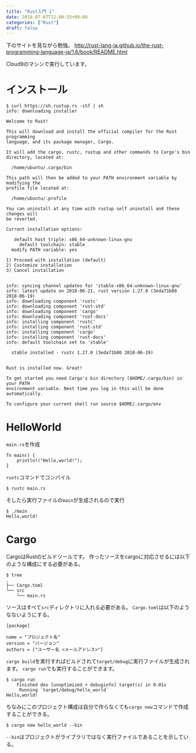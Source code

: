 ```yaml
---
title: "Rust入門 1"
date: 2018-07-07T12:00:33+09:00
categories: ["Rust"]
draft: false
---
```


下のサイトを見ながら勉強。
http://rust-lang-ja.github.io/the-rust-programming-language-ja/1.6/book/README.html

Cloud9のマシンで実行しています。

# インストール
    $ curl https://sh.rustup.rs -sSf | sh
    info: downloading installer
    
    Welcome to Rust!
    
    This will download and install the official compiler for the Rust programming 
    language, and its package manager, Cargo.
    
    It will add the cargo, rustc, rustup and other commands to Cargo's bin 
    directory, located at:
    
      /home/ubuntu/.cargo/bin
    
    This path will then be added to your PATH environment variable by modifying the
    profile file located at:
    
      /home/ubuntu/.profile
    
    You can uninstall at any time with rustup self uninstall and these changes will
    be reverted.
    
    Current installation options:
    
       default host triple: x86_64-unknown-linux-gnu
         default toolchain: stable
      modify PATH variable: yes
    
    1) Proceed with installation (default)
    2) Customize installation
    3) Cancel installation
    
    
    info: syncing channel updates for 'stable-x86_64-unknown-linux-gnu'
    info: latest update on 2018-06-21, rust version 1.27.0 (3eda71b00 2018-06-19)
    info: downloading component 'rustc'
    info: downloading component 'rust-std'
    info: downloading component 'cargo'
    info: downloading component 'rust-docs'
    info: installing component 'rustc'
    info: installing component 'rust-std'
    info: installing component 'cargo'
    info: installing component 'rust-docs'
    info: default toolchain set to 'stable'
    
      stable installed - rustc 1.27.0 (3eda71b00 2018-06-19)
    
    
    Rust is installed now. Great!
    
    To get started you need Cargo's bin directory ($HOME/.cargo/bin) in your PATH 
    environment variable. Next time you log in this will be done automatically.
    
    To configure your current shell run source $HOME/.cargo/env
# HelloWorld

`main.rs`を作成

    fn main() {
        println!("Hello,world!");
    }

`rustc`コマンドでコンパイル

    $ rustc main.rs

そしたら実行ファイルの`main`が生成されるので実行

    $ ./main
    Hello,world!
# Cargo

CargoはRustのビルドツールです。
作ったソースをcargoに対応させるには以下のような構成にする必要がある。

    $ tree
    .
    ├── Cargo.toml
    └── src
        └── main.rs

ソースはすべて`src`ディレクトリに入れる必要がある。
`Cargo.toml`は以下のようなないようにする。

    [package]
    
    name = "プロジェクト名"
    version = "バージョン"
    authors = ["ユーザー名 <メールアドレス>"]

`cargo build`を実行すればビルドされて`target/debug`に実行ファイルが生成されます。
`cargo run`でも実行することができます。

    $ cargo run
        Finished dev [unoptimized + debuginfo] target(s) in 0.01s
         Running `target/debug/hello_world`
    Hello,world!

ちなみにこのプロジェクト構成は自分で作らなくても`cargo new`コマンドで作成することができる。

    $ cargo new hello_world --bin

`--bin`はプロジェクトがライブラリではなく実行ファイルであることを示している。


